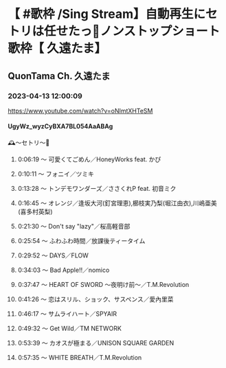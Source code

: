 # 【 #歌枠 /Sing Stream】自動再生にセトリは任せたっ🌠ノンストップショート歌枠【 久遠たま】

## QuonTama Ch. 久遠たま

### 2023-04-13 12:00:09

https://www.youtube.com/watch?v=oNImtXHTeSM

#### UgyWz_wyzCyBXA7BL054AaABAg

🕰～セトリ～🥀



01. 0:06:19 ～ 可愛くてごめん／HoneyWorks feat. かぴ

02. 0:10:11 ～ フォニイ／ツミキ

03. 0:13:28 ～ トンデモワンダーズ／ささくれP feat. 初音ミク

04. 0:16:45 ～ オレンジ／逢坂大河(釘宮理恵),櫛枝実乃梨(堀江由衣),川嶋亜美(喜多村英梨)

05. 0:21:30 ～ Don't say "lazy"／桜高軽音部

06. 0:25:54 ～ ふわふわ時間／放課後ティータイム

07. 0:29:52 ～ DAYS／FLOW

08. 0:34:03 ～ Bad Apple!!／nomico

09. 0:37:47 ～ HEART OF SWORD 〜夜明け前〜／T.M.Revolution

10. 0:41:26 ～ 恋はスリル、ショック、サスペンス／愛內里菜

11. 0:46:17 ～ サムライハート／SPYAIR

12. 0:49:32 ～ Get Wild／TM NETWORK

13. 0:53:39 ～ カオスが極まる／UNISON SQUARE GARDEN

14. 0:57:35 ～ WHITE BREATH／T.M.Revolution


